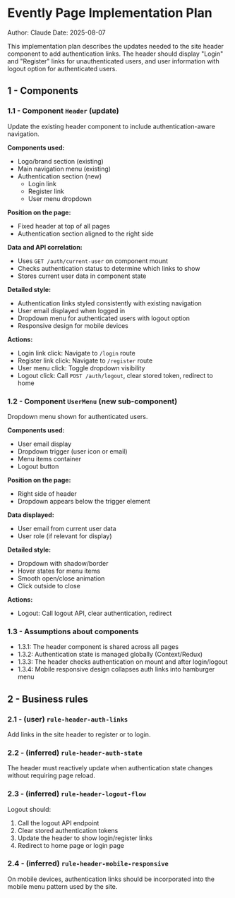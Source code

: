 # Evently Page Implementation Plan

Author: Claude
Date: 2025-08-07

This implementation plan describes the updates needed to the site header component to add authentication links. The header should display "Login" and "Register" links for unauthenticated users, and user information with logout option for authenticated users.

## 1 - Components

### 1.1 - Component `Header` (update)

Update the existing header component to include authentication-aware navigation.

**Components used:**
- Logo/brand section (existing)
- Main navigation menu (existing)
- Authentication section (new)
  - Login link
  - Register link
  - User menu dropdown

**Position on the page:**
- Fixed header at top of all pages
- Authentication section aligned to the right side

**Data and API correlation:**
- Uses `GET /auth/current-user` on component mount
- Checks authentication status to determine which links to show
- Stores current user data in component state

**Detailed style:**
- Authentication links styled consistently with existing navigation
- User email displayed when logged in
- Dropdown menu for authenticated users with logout option
- Responsive design for mobile devices

**Actions:**
- Login link click: Navigate to `/login` route
- Register link click: Navigate to `/register` route
- User menu click: Toggle dropdown visibility
- Logout click: Call `POST /auth/logout`, clear stored token, redirect to home

### 1.2 - Component `UserMenu` (new sub-component)

Dropdown menu shown for authenticated users.

**Components used:**
- User email display
- Dropdown trigger (user icon or email)
- Menu items container
- Logout button

**Position on the page:**
- Right side of header
- Dropdown appears below the trigger element

**Data displayed:**
- User email from current user data
- User role (if relevant for display)

**Detailed style:**
- Dropdown with shadow/border
- Hover states for menu items
- Smooth open/close animation
- Click outside to close

**Actions:**
- Logout: Call logout API, clear authentication, redirect

### 1.3 - Assumptions about components

- 1.3.1: The header component is shared across all pages
- 1.3.2: Authentication state is managed globally (Context/Redux)
- 1.3.3: The header checks authentication on mount and after login/logout
- 1.3.4: Mobile responsive design collapses auth links into hamburger menu

## 2 - Business rules

### 2.1 - (user) `rule-header-auth-links`

Add links in the site header to register or to login.

### 2.2 - (inferred) `rule-header-auth-state`

The header must reactively update when authentication state changes without requiring page reload.

### 2.3 - (inferred) `rule-header-logout-flow`

Logout should:
1. Call the logout API endpoint
2. Clear stored authentication tokens
3. Update the header to show login/register links
4. Redirect to home page or login page

### 2.4 - (inferred) `rule-header-mobile-responsive`

On mobile devices, authentication links should be incorporated into the mobile menu pattern used by the site.